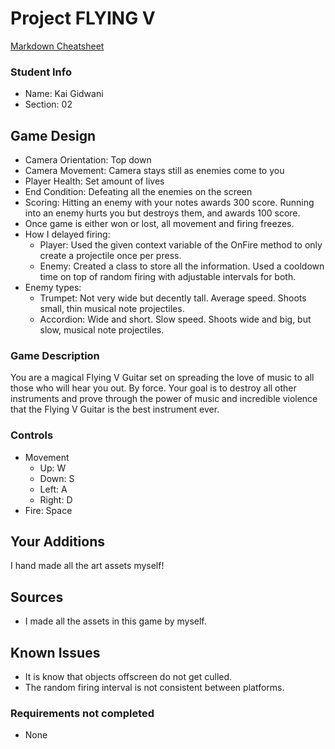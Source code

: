 # Project FLYING V

[Markdown Cheatsheet](https://github.com/adam-p/markdown-here/wiki/Markdown-Here-Cheatsheet)

### Student Info

-   Name: Kai Gidwani
-   Section: 02

## Game Design

-   Camera Orientation: Top down
-   Camera Movement: Camera stays still as enemies come to you
-   Player Health: Set amount of lives
-   End Condition: Defeating all the enemies on the screen
-   Scoring: Hitting an enemy with your notes awards 300 score. Running into an enemy hurts you but destroys them, and awards 100 score.
-   Once game is either won or lost, all movement and firing freezes.
-   How I delayed firing:
    -   Player: Used the given context variable of the OnFire method to only create a projectile once per press.
    -   Enemy: Created a class to store all the information. Used a cooldown time on top of random firing with adjustable intervals for both.
-   Enemy types:
    -   Trumpet: Not very wide but decently tall. Average speed. Shoots small, thin musical note projectiles.
    -   Accordion: Wide and short. Slow speed. Shoots wide and big, but slow, musical note projectiles.

### Game Description

You are a magical Flying V Guitar set on spreading the love of music to all those who will hear you out. By force. Your goal is to destroy all other instruments and prove through the power of music and incredible violence that the Flying V Guitar is the best instrument ever.

### Controls

-   Movement
    -   Up: W
    -   Down: S
    -   Left: A
    -   Right: D
-   Fire: Space

## Your Additions

I hand made all the art assets myself!

## Sources

-   I made all the assets in this game by myself.

## Known Issues

-    It is know that objects offscreen do not get culled.
-    The random firing interval is not consistent between platforms.

### Requirements not completed

-    None

